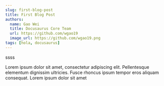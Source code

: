 ```yaml
---
slug: first-blog-post
title: First Blog Post
authors:
  name: Gao Wei
  title: Docusaurus Core Team
  url: https://github.com/wgao19
  image_url: https://github.com/wgao19.png
tags: [hola, docusaurus]
---
```


ssss

Lorem ipsum dolor sit amet, consectetur adipiscing elit. Pellentesque elementum dignissim ultricies. Fusce rhoncus ipsum tempor eros aliquam consequat. Lorem ipsum dolor sit amet
